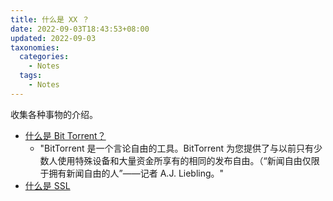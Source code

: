```yaml
---
title: 什么是 XX ？
date: 2022-09-03T18:43:53+08:00
updated: 2022-09-03
taxonomies:
  categories:
    - Notes
  tags:
    - Notes
---
```


收集各种事物的介绍。

<!-- more -->

- [什么是 Bit Torrent？](http://www.bittorrent.org/introduction.html)
  - "BitTorrent 是一个言论自由的工具。BitTorrent 为您提供了与以前只有少数人使用特殊设备和大量资金所享有的相同的发布自由。（“新闻自由仅限于拥有新闻自由的人”——记者 A.J. Liebling。"
- [什么是 SSL](https://www.ssl.com/faqs/faq-what-is-ssl/)
